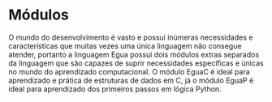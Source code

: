 # Módulos

O mundo do desenvolvimento é vasto e possui inúmeras necessidades e características que muitas vezes uma única linguagem não consegue atender, portanto a linguagem Egua possui dois módulos extras separados da linguagem que são capazes de suprir necessidades específicas e únicas no mundo do aprendizado computacional. O módulo EguaC é ideal para aprendizado e prática de estruturas de dados em C, já o módulo EguaP é ideal para aprendizado dos primeiros passos em lógica Python.
